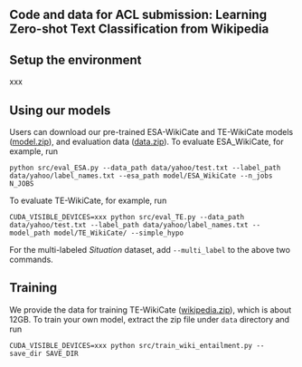 ## Code and data for ACL submission: Learning Zero-shot Text Classification from Wikipedia
## Setup the environment
xxx
## Using our models
Users can download our pre-trained ESA-WikiCate and TE-WikiCate models ([model.zip](http://...)), and evaluation data ([data.zip](http://...)). 
To evaluate ESA_WikiCate, for example, run
```
python src/eval_ESA.py --data_path data/yahoo/test.txt --label_path data/yahoo/label_names.txt --esa_path model/ESA_WikiCate --n_jobs N_JOBS
```
To evaluate TE-WikiCate, for example, run
```
CUDA_VISIBLE_DEVICES=xxx python src/eval_TE.py --data_path data/yahoo/test.txt --label_path data/yahoo/label_names.txt --model_path model/TE_WikiCate/ --simple_hypo
```
For the multi-labeled *Situation* dataset, add ```--multi_label``` to the above two commands. 
## Training
We provide the data for training TE-WikiCate ([wikipedia.zip](http://...)), which is about 12GB. To train your own model, extract the zip file under ```data``` directory and run
```
CUDA_VISIBLE_DEVICES=xxx python src/train_wiki_entailment.py --save_dir SAVE_DIR
```




